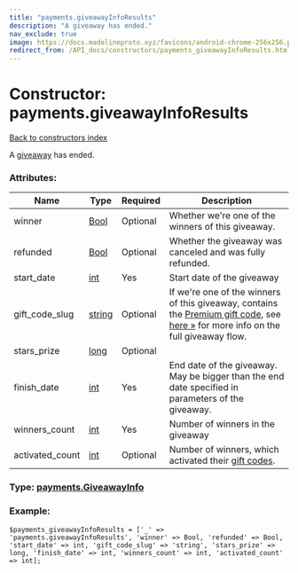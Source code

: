 ```yaml
---
title: "payments.giveawayInfoResults"
description: "A giveaway has ended."
nav_exclude: true
image: https://docs.madelineproto.xyz/favicons/android-chrome-256x256.png
redirect_from: /API_docs/constructors/payments_giveawayInfoResults.html
---
```

# Constructor: payments.giveawayInfoResults  
[Back to constructors index](/API_docs/constructors/index.html)



A [giveaway](https://core.telegram.org/api/giveaways) has ended.

### Attributes:

| Name     |    Type       | Required | Description |
|----------|---------------|----------|-------------|
|winner|[Bool](/API_docs/types/Bool.html) | Optional|Whether we're one of the winners of this giveaway.|
|refunded|[Bool](/API_docs/types/Bool.html) | Optional|Whether the giveaway was canceled and was fully refunded.|
|start\_date|[int](/API_docs/types/int.html) | Yes|Start date of the giveaway|
|gift\_code\_slug|[string](/API_docs/types/string.html) | Optional|If we're one of the winners of this giveaway, contains the [Premium gift code](https://core.telegram.org/api/links#premium-giftcode-links), see [here »](https://core.telegram.org/api/giveaways) for more info on the full giveaway flow.|
|stars\_prize|[long](/API_docs/types/long.html) | Optional|
|finish\_date|[int](/API_docs/types/int.html) | Yes|End date of the giveaway. May be bigger than the end date specified in parameters of the giveaway.|
|winners\_count|[int](/API_docs/types/int.html) | Yes|Number of winners in the giveaway|
|activated\_count|[int](/API_docs/types/int.html) | Optional|Number of winners, which activated their [gift codes](https://core.telegram.org/api/links#premium-giftcode-links).|



### Type: [payments.GiveawayInfo](/API_docs/types/payments.GiveawayInfo.html)


### Example:

```
$payments_giveawayInfoResults = ['_' => 'payments.giveawayInfoResults', 'winner' => Bool, 'refunded' => Bool, 'start_date' => int, 'gift_code_slug' => 'string', 'stars_prize' => long, 'finish_date' => int, 'winners_count' => int, 'activated_count' => int];
```  
